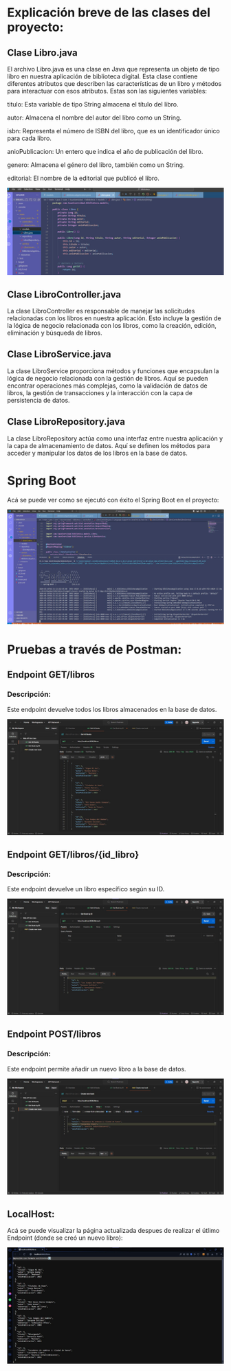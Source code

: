 # Explicación breve de las clases del proyecto:
## Clase Libro.java
El archivo Libro.java es una clase en Java que representa un objeto de tipo libro en nuestra aplicación de biblioteca digital. Esta clase contiene diferentes atributos que describen las características de un libro y métodos para interactuar con esos atributos.
Estas son las siguientes variables:

titulo: Esta variable de tipo String almacena el título del libro.

autor: Almacena el nombre del autor del libro como un String.

isbn: Representa el número de ISBN del libro, que es un identificador único para cada libro.

anioPublicacion: Un entero que indica el año de publicación del libro.

genero: Almacena el género del libro, también como un String.

editorial: El nombre de la editorial que publicó el libro.

![Code de la clase libro](https://raw.githubusercontent.com/mamf1209/libros/main/libro.jpg)

## Clase LibroController.java
La clase LibroController es responsable de manejar las solicitudes relacionadas con los libros en nuestra aplicación. Esto incluye la gestión de la lógica de negocio relacionada con los libros, como la creación, edición, eliminación y búsqueda de libros.
## Clase LibroService.java
La clase LibroService proporciona métodos y funciones que encapsulan la lógica de negocio relacionada con la gestión de libros. Aquí se pueden encontrar operaciones más complejas, como la validación de datos de libros, la gestión de transacciones y la interacción con la capa de persistencia de datos.
## Clase LibroRepository.java
La clase LibroRepository actúa como una interfaz entre nuestra aplicación y la capa de almacenamiento de datos. Aquí se definen los métodos para acceder y manipular los datos de los libros en la base de datos.

# Spring Boot

Acá se puede ver como se ejecutó con éxito el Spring Boot en el proyecto:

![Ejecución de Spring Boot](https://raw.githubusercontent.com/mamf1209/libros/main/EjecucionSpring.jpg)

# Pruebas a través de Postman:
## Endpoint GET/libros
### Descripción:
Este endpoint devuelve todos los libros almacenados en la base de datos.

![Obtener todos los libros](https://raw.githubusercontent.com/mamf1209/libros/main/GetAllBook.jpg)

## Endpoint GET/libros/{id_libro}
### Descripción:
Este endpoint devuelve un libro específico según su ID.

![Obtener libro por ID](https://raw.githubusercontent.com/mamf1209/libros/main/GetID.jpg)

## Endpoint POST/libros
### Descripción:
Este endpoint permite añadir un nuevo libro a la base de datos.

![Crear libro](https://raw.githubusercontent.com/mamf1209/libros/main/Create.jpg)

## LocalHost:
Acá se puede visualizar la página actualizada despues de realizar el útlimo Endpoint (donde se creó un nuevo libro):

![Imagen de localhost](https://raw.githubusercontent.com/mamf1209/libros/main/localhost1.jpg)


